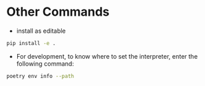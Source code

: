 # Other Commands

- install as editable
```bash
pip install -e .
```

- For development, to know where to set the interpreter, enter the following command:
```bash
poetry env info --path
```